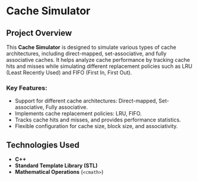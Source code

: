 # Cache Simulator

## Project Overview

This **Cache Simulator** is designed to simulate various types of cache architectures, including direct-mapped, set-associative, and fully associative caches. It helps analyze cache performance by tracking cache hits and misses while simulating different replacement policies such as LRU (Least Recently Used) and FIFO (First In, First Out).

### Key Features:
- Support for different cache architectures: Direct-mapped, Set-associative, Fully associative.
- Implements cache replacement policies: LRU, FIFO.
- Tracks cache hits and misses, and provides performance statistics.
- Flexible configuration for cache size, block size, and associativity.

## Technologies Used

- **C++**
- **Standard Template Library (STL)**
- **Mathematical Operations** (`<cmath>`)
